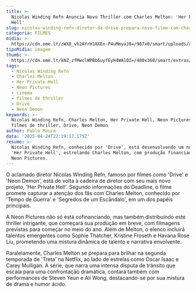 ```yaml
---
title: >-
  Nicolas Winding Refn Anuncia Novo Thriller com Charles Melton: 'Her Private
  Hell'
slug: nicolas-winding-refn-diretor-de-drive-prepara-novo-filme-com-charles-melton
categoria: FILMES
midia: >-
  https://cdn.ome.lt/zWX8_vh2AYrH18XEn-P4uMmyaJ8=/987x0/smart/uploads/conteudo/fotos/charles-melton-may-december-2.png
tipoMidia: imagem
thumb: >-
  https://cdn.ome.lt/kNZ_zfMwclWPBb6uyfEyH4WAlQI=/480x360/smart/extras/conteudos/charles-melton-may-december.webp
tags:
  - Nicolas Winding Refn
  - Charles Melton
  - Her Private Hell
  - Neon Pictures
  - cinema
  - filmes de thriller
  - Drive
  - Neon Demon
keywords: >-
  Nicolas Winding Refn, Charles Melton, Her Private Hell, Neon Pictures, cinema,
  filmes de thriller, Drive, Neon Demon
author: Pablo Moura
data: '2025-04-24T22:19:17.175Z'
resumo: >-
  Nicolas Winding Refn, conhecido por 'Drive', está desenvolvendo um novo filme,
  'Her Private Hell', estrelando Charles Melton, com produção financiada pela
  Neon Pictures.
---
```


O aclamado diretor Nicolas Winding Refn, famoso por filmes como 'Drive' e 'Neon Demon', está de volta à cadeira de diretor com seu mais novo projeto, 'Her Private Hell'. Segundo informações do Deadline, o filme promete capturar a atenção dos fãs com Charles Melton, conhecido por 'Tempo de Guerra' e 'Segredos de um Escândalo', em um dos papéis principais.

<blockquote class="twitter-tweet"><a href="https://twitter.com/user/status/1915036354381054315"></a></blockquote>

A Neon Pictures não só está cofinanciando, mas também distribuindo este thriller intrigante, que começará sua produção em breve, com filmagens previstas para começar no meio do ano. Além de Melton, o elenco incluirá talentos emergentes como Sophie Thatcher, Kristine Froseth e Havana Rose Liu, prometendo uma mistura dinâmica de talento e narrativa envolvente.

Paralelamente, Charles Melton se prepara para brilhar na segunda temporada de 'Treta' na Netflix, ao lado de estrelas como Oscar Isaac e Carey Mulligan. A série, que narra uma intensa disputa de trânsito que escala para uma confrontação dramática, contará também com performances de Steven Yeun e Ali Wong, destacando-se por sua mistura de drama e humor ácido.
